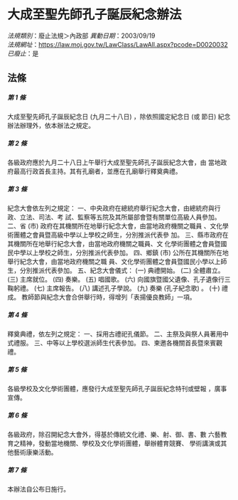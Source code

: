 # 大成至聖先師孔子誕辰紀念辦法

*法規類別*：廢止法規＞內政部
*異動日期*：2003/09/19  
*法規網址*：https://law.moj.gov.tw/LawClass/LawAll.aspx?pcode=D0020032
*已廢止*：是


## 法條
##### 第 1 條
大成至聖先師孔子誕辰紀念日 (九月二十八日) ，除依照國定紀念日 (或
節日) 紀念辦法辦理外，依本辦法之規定。

##### 第 2 條
各級政府應於九月二十八日上午舉行大成至聖先師孔子誕辰紀念大會，由
當地政府最高行政首長主持。其有孔廟者，並應在孔廟舉行釋奠典禮。

##### 第 3 條
紀念大會依左列之規定：
一、中央政府在總統府舉行紀念大會，由總統府與行政、立法、司法、考
    試、監察等五院及其所屬部會暨有關單位高級人員參加。
二、省 (市) 政府在其機關所在地舉行紀念大會，由當地政府機關之職員
    、文化學術團體之會員暨高級中學以上學校之師生，分別推派代表參
    加。
三、縣市政府在其機關所在地舉行紀念大會，由當地政府機關之職員、文
    化學術團體之會員暨國民中學以上學校之師生，分別推派代表參加。
四、鄉鎮 (市) 公所在其機關所在地舉行紀念大會，由當地政府機關之職
    員、文化學術團體之會員暨國民小學以上師生，分別推派代表參加。
五、紀念大會儀式：
 (一) 典禮開始。
 (二) 全體肅立。
 (三) 主席就位。
 (四) 奏樂。
 (五) 唱國歌。
 (六) 向國旗暨國父遺像、孔子遺像行三鞠躬禮。
 (七) 主席報告。
 (八) 講述孔子學說。
 (九) 奏樂 (孔子紀念歌) 。
 (十) 禮成。
    教師節與紀念大會合併舉行時，得增列「表揚優良教師」一項。

##### 第 4 條
釋奠典禮，依左列之規定：
一、採用古禮祀孔儀節。
二、主祭及與祭人員著用中式禮服。
三、中等以上學校選派師生代表參加。
四、柬邀各機關首長暨來賓觀禮。


##### 第 5 條
各級學校及文化學術團體，應發行大成至聖先師孔子誕辰紀念特刊或壁報
，廣事宣傳。

##### 第 6 條
各級政府，除召開紀念大會外，得基於傳統文化禮、樂、射、御、書、數
六藝教育之精神，發動當地機關、學校及文化學術團體，舉辦體育競賽、
學術講演或其他藝術康樂活動。

##### 第 7 條
本辦法自公布日施行。


